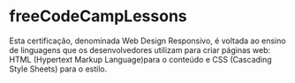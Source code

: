 # freeCodeCampLessons

Esta certificação, denominada Web Design Responsivo, é voltada ao ensino de linguagens que os desenvolvedores utilizam para criar páginas web: HTML (Hypertext Markup Language)para o conteúdo e CSS (Cascading Style Sheets) para o estilo.
